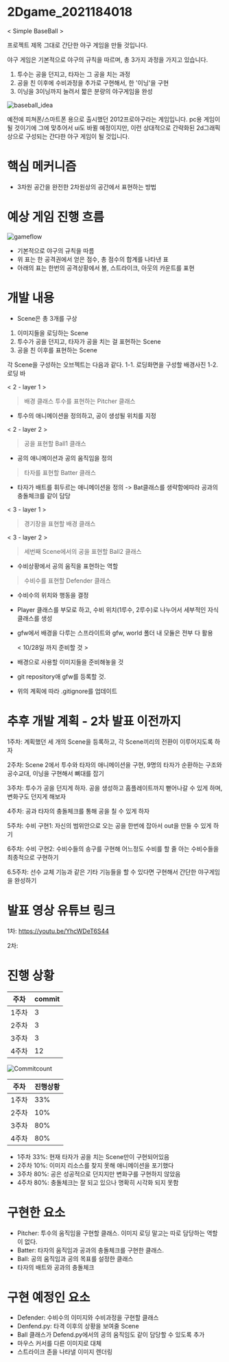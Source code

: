 # 2Dgame_2021184018
< Simple BaseBall >


프로젝트 제목 그대로 간단한 야구 게임을 만들 것입니다.

야구 게임은 기본적으로 야구의 규칙을 따르며, 총 3가지 과정을 가지고 있습니다.

1. 투수는 공을 던지고, 타자는 그 공을 치는 과정
2. 공을 친 이후에 수비과정을 추가로 구현해서, 한 '이닝'을 구현
3. 이닝을 3이닝까지 늘려서 짧은 분량의 야구게임을 완성

![baseball_idea](https://github.com/user-attachments/assets/9d333f5d-bafd-4203-8f67-0e87068e658f)

예전에 피쳐폰/스마트폰 용으로 출시했던 2012프로야구라는 게임입니다.
pc용 게임이 될 것이기에 그에 맞추어서 ui도 바뀔 예정이지만, 이런 상대적으로 간략화된 2d그래픽상으로 구성되는 간다한 야구 게임이 될 것입니다.


# 핵심 메커니즘

- 3차원 공간을 완전한 2차원상의 공간에서 표현하는 방법



# 예상 게임 진행 흐름

![gameflow](https://github.com/user-attachments/assets/3e161676-5f54-4954-af7f-bf5a8ee2b52f)


- 기본적으로 야구의 규칙을 따름
- 위 표는 한 공격권에서 얻은 점수, 총 점수의 합계를 나타낸 표
- 아래의 표는 한번의 공격상황에서 볼, 스트라이크, 아웃의 카운트를 표현


# 개발 내용
- Scene은 총 3개를 구상
1. 이미지들을 로딩하는 Scene
2. 투수가 공을 던지고, 타자가 공을 치는 걸 표현하는 Scene
3. 공을 친 이후를 표현하는 Scene

각 Scene을 구성하는 오브젝트는 다음과 같다.
1-1. 로딩화면을 구성할 배경사진
1-2. 로딩 바

< 2 - layer 1 >
> 배경 클래스
> 투수를 표현하는 Pitcher 클래스
  - 투수의 애니메이션을 정의하고, 공이 생성될 위치를 지정

< 2 - layer 2 >
> 공을 표현할 Ball1 클래스
  - 공의 애니메이션과 공의 움직임을 정의
> 타자를 표현할 Batter 클래스
  - 타자가 배트를 휘두르는 애니메이션을 정의
    -> Bat클래스를 생략함에따라 공과의 충돌체크를 같이 담당

< 3 - layer 1 >
> 경기장을 표현할 배경 클래스

< 3 - layer 2 >
> 세번째 Scene에서의 공을 표현할 Ball2 클래스
  - 수비상황에서 공의 움직을 표현하는 역할
> 수비수를 표현할 Defender 클래스
  - 수비수의 위치와 행동을 결정


- Player 클래스를 부모로 하고, 수비 위치(1루수, 2루수)로 나누어서 세부적인 자식 클래스를 생성
  
- gfw에서 배경을 다루는 스프라이트와 gfw, world 폴더 내 모듈은 전부 다 활용


  < 10/28일 까지 준비할 것 >
- 배경으로 사용할 이미지들을 준비해놓을 것
- git repository애 gfw를 등록할 것.
- 위의 계획에 따라 .gitignore를 업데이트




# 추후 개발 계획 - 2차 발표 이전까지

1주차: 계획했던 세 개의 Scene을 등록하고, 각 Scene끼리의 전환이 이루어지도록 하자

2주차: Scene 2에서 투수와 타자의 애니메이션을 구현, 9명의 타자가 순환하는 구조와 공수교대, 이닝을 구현해서 뼈대를 잡기

3주차: 투수가 공을 던지게 하자. 공을 생성하고 홈플레이트까지 뻗어나갈 수 있게 하며, 변화구도 던지게 해보자

4주차: 공과 타자의 충돌체크를 통해 공을 칠 수 있게 하자

5주차: 수비 구현1: 자신의 범위안으로 오는 공을 한번에 잡아서 out을 만들 수 있게 하기

6주차: 수비 구현2: 수비수들의 송구를 구현해 어느정도 수비를 할 줄 아는 수비수들을 최종적으로 구현하기

6.5주차: 선수 교체 기능과 같은 기타 기능들을 할 수 있다면 구현해서 간단한 야구게임을 완성하기




# 발표 영상 유튜브 링크
1차: https://youtu.be/YhcWDeT6S44

2차: 



# 진행 상황

|주차|commit|
|---|---|
|1주차|3|
|2주차|3|
|3주차|3|
|4주차|12|

![Commitcount](https://github.com/user-attachments/assets/e13364e9-6dc8-4dde-a296-a45593448617)

|주차|진행상황|
|---|----|
|1주차|33%| 
|2주차|10%| 
|3주차|80%| 
|4주차|80%| 

- 1주차 33%: 현재 타자가 공을 치는 Scene만이 구현되어있음
- 2주차 10%: 이미지 리소스를 찾지 못해 애니메이션을 포기했다
- 3주차 80%: 공은 성공적으로 던지지만 변화구를 구현하지 않았음
- 4주차 80%: 충돌체크는 잘 되고 있으나 명확히 시각화 되지 못함


# 구현한 요소
- Pitcher: 투수의 움직임을 구현할 클래스. 이미지 로딩 말고는 따로 담당하는 역할이 없다.
- Batter: 타자의 움직임과 공과의 충돌체크를 구현한 클래스.
- Ball: 공의 움직임과 공의 목표를 설정한 클래스
- 타자의 배트와 공과의 충돌체크


# 구현 예정인 요소
- Defender: 수비수의 이미지와 수비과정을 구현할 클래스
- Denfend.py: 타격 이후의 상황을 보여줄 Scene
- Ball 클래스가 Defend.py에서의 공의 움직임도 같이 담당할 수 있도록 추가
- 마우스 커서를 다른 이미지로 대체
- 스트라이크 존을 나타낼 이미지 렌더링

